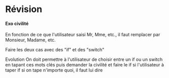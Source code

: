 # Révision
#### Exo civilité
En fonction de ce que l'utilisateur saisi Mr, Mme, etc., il faut remplacer par Monsieur, Madame, etc.

Faire les deux cas avec des "if" et des "switch"

Evolution
On doit permettre à l'utilisateur de choisir entre un if ou un switch en tapant ces mots clés puis demander la civilité et faire le if si l'utilisateur à taper if 
si on tape n'importe quoi, il faut lui dire
